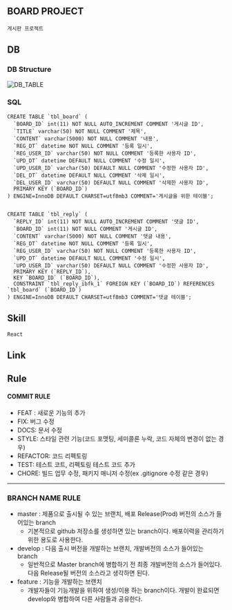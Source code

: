 ## BOARD PROJECT
    게시판 프로젝트

## DB

### DB Structure

![DB_TABLE](https://user-images.githubusercontent.com/20696473/169440768-56422aa9-6b8f-415f-8f1d-5982a1e4f938.JPG)

### SQL

```
CREATE TABLE `tbl_board` (
  `BOARD_ID` int(11) NOT NULL AUTO_INCREMENT COMMENT '게시글 ID',
  `TITLE` varchar(50) NOT NULL COMMENT '제목',
  `CONTENT` varchar(5000) NOT NULL COMMENT '내용',
  `REG_DT` datetime NOT NULL COMMENT '등록 일시',
  `REG_USER_ID` varchar(50) NOT NULL COMMENT '등록한 사용자 ID',
  `UPD_DT` datetime DEFAULT NULL COMMENT '수정 일시',
  `UPD_USER_ID` varchar(50) DEFAULT NULL COMMENT '수정한 사용자 ID',
  `DEL_DT` datetime DEFAULT NULL COMMENT '삭제 일시',
  `DEL_USER_ID` varchar(50) DEFAULT NULL COMMENT '삭제한 사용자 ID',
  PRIMARY KEY (`BOARD_ID`)
) ENGINE=InnoDB DEFAULT CHARSET=utf8mb3 COMMENT='게시글을 위한 테이블';
 
 
CREATE TABLE `tbl_reply` (
  `REPLY_ID` int(11) NOT NULL AUTO_INCREMENT COMMENT '댓글 ID',
  `BOARD_ID` int(11) NOT NULL COMMENT '게시글 ID',
  `CONTENT` varchar(5000) NOT NULL COMMENT '댓글 내용',
  `REG_DT` datetime NOT NULL COMMENT '등록 일시',
  `REG_USER_ID` varchar(50) NOT NULL COMMENT '등록한 사용자 ID',
  `UPD_DT` datetime DEFAULT NULL COMMENT '수정 일시',
  `UPD_USER_ID` varchar(50) DEFAULT NULL COMMENT '수정한 사용자 ID',
  PRIMARY KEY (`REPLY_ID`),
  KEY `BOARD_ID` (`BOARD_ID`),
  CONSTRAINT `tbl_reply_ibfk_1` FOREIGN KEY (`BOARD_ID`) REFERENCES `tbl_board` (`BOARD_ID`)
) ENGINE=InnoDB DEFAULT CHARSET=utf8mb3 COMMENT='댓글 테이블';
```

## Skill
    React
    
## Link

## Rule

#### COMMIT RULE

-   FEAT : 새로운 기능의 추가
-   FIX: 버그 수정
-   DOCS: 문서 수정
-   STYLE: 스타일 관련 기능(코드 포맷팅, 세미콜론 누락, 코드 자체의 변경이 없는 경우)
-   REFACTOR: 코드 리펙토링
-   TEST: 테스트 코트, 리펙토링 테스트 코드 추가
-   CHORE: 빌드 업무 수정, 패키지 매니저 수정(ex .gitignore 수정 같은 경우)

---

### BRANCH NAME RULE

-   master : 제품으로 출시될 수 있는 브랜치, 배포 Release(Prod) 버전의 소스가 들어있는 branch
    -   기본적으로 github 저장소를 생성하면 있는 branch이다. 배포이력을 관리하기 위한 용도로 사용한다.
-   develop : 다음 출시 버전을 개발하는 브랜치, 개발버전의 소스가 들어있는 branch
    -   일반적으로 Master branch에 병합하기 전 최종 개발버전의 소스가 들어있다. 다음 Release될 버전의 소스라고 생각하면 된다.
-   feature : 기능을 개발하는 브랜치
    -   개발자들이 기능개발을 위하여 생성/이용 하는 branch이다. 개발이 완료되면 develop와 병합하여 다른 사람들과 공유한다.
